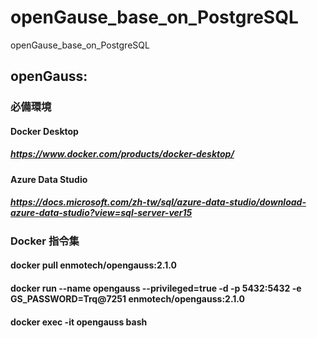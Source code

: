 # openGause_base_on_PostgreSQL
openGause_base_on_PostgreSQL
## openGauss:
### 必備環境
#### Docker Desktop
##### https://www.docker.com/products/docker-desktop/
#### Azure Data Studio
##### https://docs.microsoft.com/zh-tw/sql/azure-data-studio/download-azure-data-studio?view=sql-server-ver15
### Docker 指令集
#### docker pull enmotech/opengauss:2.1.0
#### docker run --name opengauss --privileged=true -d -p 5432:5432 -e GS_PASSWORD=Trq@7251 enmotech/opengauss:2.1.0
#### docker exec -it opengauss bash
